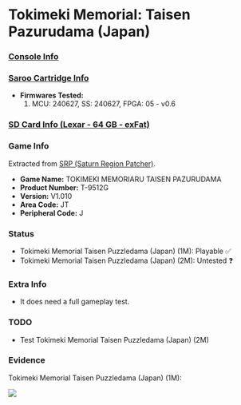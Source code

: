 # Tokimeki Memorial: Taisen Pazurudama (Japan)

### [Console Info](../../../../../Info/Consoles/VA13/README.md)

### [Saroo Cartridge Info](../../../../../Info/Cartridges/RetroGameParadiseStore/1.32F/README.md)

- <b>Firmwares Tested:</b>
  1. MCU: 240627, SS: 240627, FPGA: 05 - v0.6

### [SD Card Info (Lexar - 64 GB - exFat)](../../../../../Info/SdCards/Lexar/64GB/exfat/README.md)

### Game Info

Extracted from [SRP (Saturn Region Patcher)](https://segaxtreme.net/resources/saturn-region-patcher.81/download).

- <b>Game Name:</b> TOKIMEKI MEMORIARU TAISEN PAZURUDAMA
- <b>Product Number:</b> T-9512G
- <b>Version:</b> V1.010
- <b>Area Code:</b> JT
- <b>Peripheral Code:</b> J

### Status

- Tokimeki Memorial Taisen Puzzledama (Japan) (1M): Playable :white_check_mark:
- Tokimeki Memorial Taisen Puzzledama (Japan) (2M): Untested :question:

### Extra Info

- It does need a full gameplay test.

### TODO

- Test Tokimeki Memorial Taisen Puzzledama (Japan) (2M)

### Evidence

Tokimeki Memorial Taisen Puzzledama (Japan) (1M):

[![](https://img.youtube.com/vi/dVm6g6gRxPk/0.jpg)](https://www.youtube.com/watch?v=dVm6g6gRxPk)
